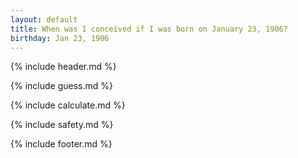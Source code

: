 ```yaml
---
layout: default
title: When was I conceived if I was born on January 23, 1906?
birthday: Jan 23, 1906
---
```


{% include header.md %}

{% include guess.md %}

{% include calculate.md %}

{% include safety.md %}

{% include footer.md %}



